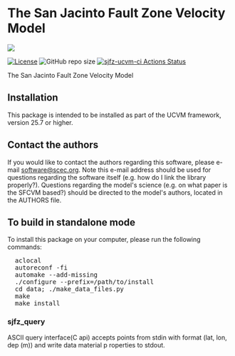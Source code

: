 # The San Jacinto Fault Zone Velocity Model

<a href="https://github.com/sceccode/sjfz.git"><img src="https://github.com/sceccode/sjfz/wiki/images/sjfz_logo.png"></a>

[![License](https://img.shields.io/badge/License-BSD_3--Clause-blue.svg)](https://opensource.org/licenses/BSD-3-Clause)
![GitHub repo size](https://img.shields.io/github/repo-size/sceccode/sjfz)
[![sjfz-ucvm-ci Actions Status](https://github.com/SCECcode/sjfz/workflows/sjfz-ucvm-ci/badge.svg)](https://github.com/SCECcode/sjfz/actions)

The San Jacinto Fault Zone Velocity Model

## Installation

This package is intended to be installed as part of the UCVM framework,
version 25.7 or higher. 

## Contact the authors

If you would like to contact the authors regarding this software,
please e-mail software@scec.org. Note this e-mail address should
be used for questions regarding the software itself (e.g. how
do I link the library properly?). Questions regarding the model's
science (e.g. on what paper is the SFCVM based?) should be directed
to the model's authors, located in the AUTHORS file.

## To build in standalone mode

To install this package on your computer, please run the following commands:

<pre>
  aclocal
  autoreconf -fi
  automake --add-missing
  ./configure --prefix=/path/to/install
  cd data; ./make_data_files.py 
  make
  make install
</pre>

### sjfz_query

ASCII query interface(C api) accepts points from stdin with format (lat, lon, dep (m)) and write
data material p roperties to stdout.
